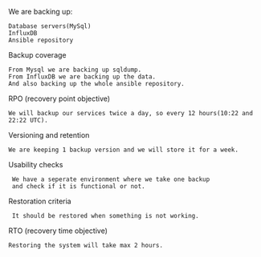 We are backing up:

    Database servers(MySql)
    InfluxDB
    Ansible repository

Backup coverage
    
    From Mysql we are backing up sqldump.
    From InfluxDB we are backing up the data.
    And also backing up the whole ansible repository.

RPO (recovery point objective)

    We will backup our services twice a day, so every 12 hours(10:22 and 22:22 UTC).

Versioning and retention

    We are keeping 1 backup version and we will store it for a week.

Usability checks

     We have a seperate environment where we take one backup 
     and check if it is functional or not.

Restoration criteria

     It should be restored when something is not working.

RTO (recovery time objective)

    Restoring the system will take max 2 hours.
